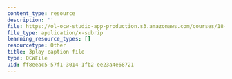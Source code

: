 ```yaml
---
content_type: resource
description: ''
file: https://ol-ocw-studio-app-production.s3.amazonaws.com/courses/18-03sc-differential-equations-fall-2011/ff8eeac557f130141fb2ee23a4e68721_Fo3Jq1blKk.srt
file_type: application/x-subrip
learning_resource_types: []
resourcetype: Other
title: 3play caption file
type: OCWFile
uid: ff8eeac5-57f1-3014-1fb2-ee23a4e68721
---
```

